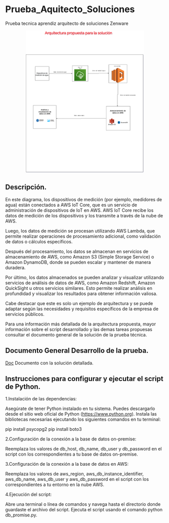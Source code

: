 # Prueba_Aquitecto_Soluciones
Prueba tecnica aprendiz arquitecto de soluciones Zenware

<p align="center"><img src="https://github.com/ariasRonaldo25/Prueba_Aquitecto_Soluciones/blob/main/img/Arquitectura.png" height="450px"></p>

## Descripción.

En este diagrama, los dispositivos de medición (por ejemplo, medidores de agua) están conectados a AWS IoT Core, que es un servicio de administración de dispositivos de IoT en AWS. AWS IoT Core recibe los datos de medición de los dispositivos y los transmite a través de la nube de AWS.

Luego, los datos de medición se procesan utilizando AWS Lambda, que permite realizar operaciones de procesamiento adicional, como validación de datos o cálculos específicos.

Después del procesamiento, los datos se almacenan en servicios de almacenamiento de AWS, como Amazon S3 (Simple Storage Service) o Amazon DynamoDB, donde se pueden escalar y mantener de manera duradera.

Por último, los datos almacenados se pueden analizar y visualizar utilizando servicios de análisis de datos de AWS, como Amazon Redshift, Amazon QuickSight u otros servicios similares. Esto permite realizar análisis en profundidad y visualizar los resultados para obtener información valiosa.

Cabe destacar que este es solo un ejemplo de arquitectura y se puede adaptar según las necesidades y requisitos específicos de la empresa de servicios públicos.

Para una información más detallada de la arquitectura propuesta, mayor información sobre el script desarrollado y las demas tareas propuesas consultar el documento general de la solución de la prueba técnica.

## Documento General Desarrollo de la prueba.
[Doc](https://github.com/ariasRonaldo25/Prueba_Aquitecto_Soluciones/blob/main/documento/SOLUCI%C3%93N%20PRUEBA%20T%C3%89CNICA.pdf) Documento con la solución detallada.

## Instrucciones para configurar y ejecutar el script de Python.

1.Instalación de las dependencias:

Asegúrate de tener Python instalado en tu sistema. Puedes descargarlo desde el sitio web oficial de Python (https://www.python.org).
Instala las bibliotecas necesarias ejecutando los siguientes comandos en tu terminal:

pip install psycopg2
pip install boto3

2.Configuración de la conexión a la base de datos on-premise:

Reemplaza los valores de db_host, db_name, db_user y db_password en el script con los correspondientes a tu base de datos on-premise.

3.Configuración de la conexión a la base de datos en AWS:

Reemplaza los valores de aws_region, aws_db_instance_identifier, aws_db_name, aws_db_user y aws_db_password en el script con los correspondientes a tu entorno en la nube AWS.

4.Ejecución del script:

Abre una terminal o línea de comandos y navega hasta el directorio donde guardaste el archivo del script.
Ejecuta el script usando el comando python db_promise.py.
